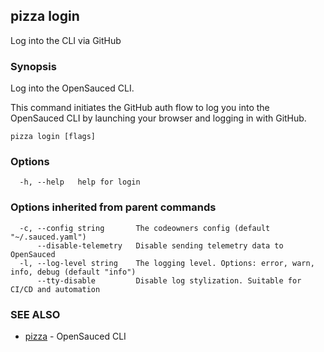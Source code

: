 ## pizza login

Log into the CLI via GitHub

### Synopsis

Log into the OpenSauced CLI.

This command initiates the GitHub auth flow to log you into the OpenSauced CLI
by launching your browser and logging in with GitHub.

```
pizza login [flags]
```

### Options

```
  -h, --help   help for login
```

### Options inherited from parent commands

```
  -c, --config string       The codeowners config (default "~/.sauced.yaml")
      --disable-telemetry   Disable sending telemetry data to OpenSauced
  -l, --log-level string    The logging level. Options: error, warn, info, debug (default "info")
      --tty-disable         Disable log stylization. Suitable for CI/CD and automation
```

### SEE ALSO

* [pizza](pizza.md)	 - OpenSauced CLI

